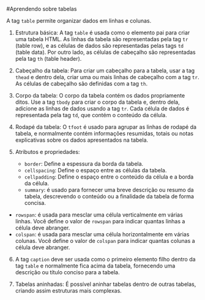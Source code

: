 #Aprendendo sobre tabelas

A tag `table` permite organizar dados em linhas e colunas.

1. Estrutura básica: 
	A tag `table` é usada como o elemento pai para criar uma tabela HTML. As linhas da tabela são representadas pela tag `tr` (table row), e as células de dados são representadas pelas tags `td` (table data). Por outro lado, as células de cabeçalho são representadas pela tag `th` (table header).

2. Cabeçalho da tabela:
	Para criar um cabeçalho para a tabela, usar a tag `thead` e dentro dela, criar uma ou mais linhas de cabeçalho com a tag `tr`. As células de cabeçalho são definidas com a tag `th`.

3. Corpo da tabela:
	O corpo da tabela contém os dados propriamente ditos. Use a tag `tbody` para criar o corpo da tabela e, dentro dela, adicione as linhas de dados usando a tag `tr`. Cada célula de dados é representada pela tag `td`, que contém o conteúdo da célula.

4. Rodapé da tabela:
	O `tfoot` é usado para agrupar as linhas de rodapé da tabela, e normalmente contém informações resumidas, totais ou notas explicativas sobre os dados apresentados na tabela.

5. Atributos e propriedades:
	* `border`: Define a espessura da borda da tabela.
	* `cellspacing`: Define o espaço entre as células da tabela.
	* `cellpadding`: Define o espaço entre o conteúdo da célula e a borda da célula.
	* `summary`: é usado para fornecer uma breve descrição ou resumo da tabela, descrevendo o conteúdo ou a finalidade da tabela de forma concisa.
  * `rowspan`: é usada para mesclar uma célula verticalmente em várias linhas. Você define o valor de `rowspan` para indicar quantas linhas a célula deve abranger.
  * `colspan`: é usada para mesclar uma célula horizontalmente em várias colunas. Você define o valor de `colspan` para indicar quantas colunas a célula deve abranger.

6. A tag `caption` deve ser usada como o primeiro elemento filho dentro da tag `table` e normalmente fica acima da tabela, fornecendo uma descrição ou título conciso para a tabela.

7. Tabelas aninhadas:
	É possível aninhar tabelas dentro de outras tabelas, criando assim estruturas mais complexas.